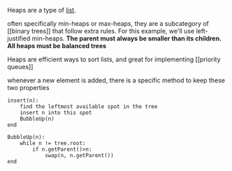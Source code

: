 Heaps are a type of [list](01%20types%20of%20lists).

often specifically min-heaps or max-heaps, they are a subcategory of [[binary trees]] that follow extra rules. For this example, we'll use left-justified min-heaps.
**The parent must always be smaller than its children.**
**All heaps must be balanced trees**

Heaps are efficient ways to sort lists, and great for implementing [[priority queues]]

whenever a new element is added, there is a specific method to keep these two properties

```
insert(n):
	find the leftmost available spot in the tree
	insert n into this spot
	BubbleUp(n)
end

BubbleUp(n):
	while n != tree.root:
		if n.getParent()>n:
			swap(n, n.getParent())
end
```

